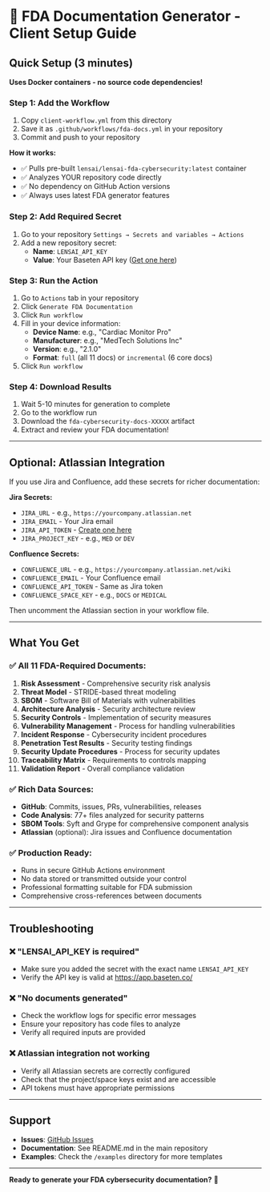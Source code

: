 # 🏥 FDA Documentation Generator - Client Setup Guide

## Quick Setup (3 minutes)

**Uses Docker containers - no source code dependencies!**

### Step 1: Add the Workflow
1. Copy `client-workflow.yml` from this directory
2. Save it as `.github/workflows/fda-docs.yml` in your repository
3. Commit and push to your repository

**How it works:**
- ✅ Pulls pre-built `lensai/lensai-fda-cybersecurity:latest` container
- ✅ Analyzes YOUR repository code directly
- ✅ No dependency on GitHub Action versions
- ✅ Always uses latest FDA generator features

### Step 2: Add Required Secret
1. Go to your repository `Settings → Secrets and variables → Actions`
2. Add a new repository secret:
   - **Name**: `LENSAI_API_KEY`
   - **Value**: Your Baseten API key ([Get one here](https://app.baseten.co/))

### Step 3: Run the Action
1. Go to `Actions` tab in your repository  
2. Click `Generate FDA Documentation`
3. Click `Run workflow`
4. Fill in your device information:
   - **Device Name**: e.g., "Cardiac Monitor Pro"
   - **Manufacturer**: e.g., "MedTech Solutions Inc"
   - **Version**: e.g., "2.1.0"
   - **Format**: `full` (all 11 docs) or `incremental` (6 core docs)
5. Click `Run workflow`

### Step 4: Download Results
1. Wait 5-10 minutes for generation to complete
2. Go to the workflow run
3. Download the `fda-cybersecurity-docs-XXXXX` artifact
4. Extract and review your FDA documentation!

---

## Optional: Atlassian Integration

If you use Jira and Confluence, add these secrets for richer documentation:

**Jira Secrets:**
- `JIRA_URL` - e.g., `https://yourcompany.atlassian.net`
- `JIRA_EMAIL` - Your Jira email
- `JIRA_API_TOKEN` - [Create one here](https://id.atlassian.com/manage-profile/security/api-tokens)
- `JIRA_PROJECT_KEY` - e.g., `MED` or `DEV`

**Confluence Secrets:**
- `CONFLUENCE_URL` - e.g., `https://yourcompany.atlassian.net/wiki`
- `CONFLUENCE_EMAIL` - Your Confluence email  
- `CONFLUENCE_API_TOKEN` - Same as Jira token
- `CONFLUENCE_SPACE_KEY` - e.g., `DOCS` or `MEDICAL`

Then uncomment the Atlassian section in your workflow file.

---

## What You Get

### ✅ All 11 FDA-Required Documents:
1. **Risk Assessment** - Comprehensive security risk analysis
2. **Threat Model** - STRIDE-based threat modeling 
3. **SBOM** - Software Bill of Materials with vulnerabilities
4. **Architecture Analysis** - Security architecture review
5. **Security Controls** - Implementation of security measures
6. **Vulnerability Management** - Process for handling vulnerabilities
7. **Incident Response** - Cybersecurity incident procedures
8. **Penetration Test Results** - Security testing findings
9. **Security Update Procedures** - Process for security updates
10. **Traceability Matrix** - Requirements to controls mapping
11. **Validation Report** - Overall compliance validation

### ✅ Rich Data Sources:
- **GitHub**: Commits, issues, PRs, vulnerabilities, releases
- **Code Analysis**: 77+ files analyzed for security patterns
- **SBOM Tools**: Syft and Grype for comprehensive component analysis
- **Atlassian** (optional): Jira issues and Confluence documentation

### ✅ Production Ready:
- Runs in secure GitHub Actions environment
- No data stored or transmitted outside your control
- Professional formatting suitable for FDA submission
- Comprehensive cross-references between documents

---

## Troubleshooting

### ❌ "LENSAI_API_KEY is required"
- Make sure you added the secret with the exact name `LENSAI_API_KEY`
- Verify the API key is valid at https://app.baseten.co/

### ❌ "No documents generated"
- Check the workflow logs for specific error messages
- Ensure your repository has code files to analyze
- Verify all required inputs are provided

### ❌ Atlassian integration not working
- Verify all Atlassian secrets are correctly configured
- Check that the project/space keys exist and are accessible
- API tokens must have appropriate permissions

---

## Support

- **Issues**: [GitHub Issues](https://github.com/lens-ai/lensai-fda-cybersecurity/issues)
- **Documentation**: See README.md in the main repository
- **Examples**: Check the `/examples` directory for more templates

---

**Ready to generate your FDA cybersecurity documentation?** 🚀
